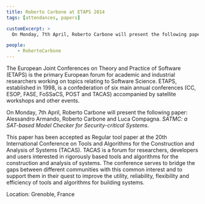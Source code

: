 ```yaml
---
title: Roberto Carbone at ETAPS 2014
tags: [attendances, papers]

customExcerpt: >
  On Monday, 7th April, Roberto Carbone will present the following paper: Alessandro Armando, Roberto Carbone and Luca Compagna. "SATMC: a SAT-based Model Checker for Security-critical Systems".

people:
    - RobertoCarbone
---
```


The European Joint Conferences on Theory and Practice of Software (ETAPS) is the primary European forum for academic and industrial researchers working on topics relating to Software Science. ETAPS, established in 1998, is a confederation of six main annual conferences (CC, ESOP, FASE, FoSSaCS, POST and TACAS) accompanied by satellite workshops and other events.

On Monday, 7th April, Roberto Carbone will present the following paper: Alessandro Armando, Roberto Carbone and Luca Compagna. *SATMC: a SAT-based Model Checker for Security-critical Systems*.

This paper has been accepted as Regular tool paper at the 20th International Conference on Tools and Algorithms for the Construction and Analysis of Systems (TACAS). TACAS is a forum for researchers, developers and users interested in rigorously based tools and algorithms for the construction and analysis of systems. The conference serves to bridge the gaps between different communities with this common interest and to support them in their quest to improve the utility, reliability, flexibility and efficiency of tools and algorithms for building systems.

Location: Grenoble, France